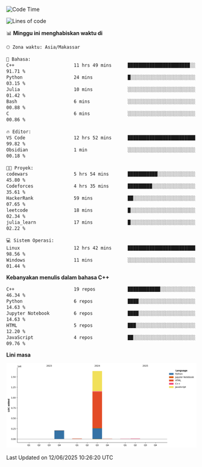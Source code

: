 <!--START_SECTION:waka-->
![Code Time](http://img.shields.io/badge/Code%20Time-272%20hrs%2026%20mins-blue)

![Lines of code](https://img.shields.io/badge/Sejak%20Hello%20World%20aku%20telah%20menulis-1.9%20million%20baris%20kode-blue)

📊 **Minggu ini menghabiskan waktu di** 

```text
🕑︎ Zona waktu: Asia/Makassar

💬 Bahasa: 
C++                      11 hrs 49 mins      ███████████████████████░░   91.71 % 
Python                   24 mins             █░░░░░░░░░░░░░░░░░░░░░░░░   03.15 % 
Julia                    10 mins             ░░░░░░░░░░░░░░░░░░░░░░░░░   01.42 % 
Bash                     6 mins              ░░░░░░░░░░░░░░░░░░░░░░░░░   00.88 % 
C                        6 mins              ░░░░░░░░░░░░░░░░░░░░░░░░░   00.86 % 

🔥 Editor: 
VS Code                  12 hrs 52 mins      █████████████████████████   99.82 % 
Obsidian                 1 min               ░░░░░░░░░░░░░░░░░░░░░░░░░   00.18 % 

🐱‍💻 Proyek: 
codewars                 5 hrs 54 mins       ███████████░░░░░░░░░░░░░░   45.80 % 
Codeforces               4 hrs 35 mins       █████████░░░░░░░░░░░░░░░░   35.61 % 
HackerRank               59 mins             ██░░░░░░░░░░░░░░░░░░░░░░░   07.65 % 
leetcode                 18 mins             █░░░░░░░░░░░░░░░░░░░░░░░░   02.34 % 
julia_learn              17 mins             █░░░░░░░░░░░░░░░░░░░░░░░░   02.22 % 

💻 Sistem Operasi: 
Linux                    12 hrs 42 mins      █████████████████████████   98.56 % 
Windows                  11 mins             ░░░░░░░░░░░░░░░░░░░░░░░░░   01.44 % 
```

**Kebanyakan menulis dalam bahasa C++** 

```text
C++                      19 repos            ████████████░░░░░░░░░░░░░   46.34 % 
Python                   6 repos             ████░░░░░░░░░░░░░░░░░░░░░   14.63 % 
Jupyter Notebook         6 repos             ████░░░░░░░░░░░░░░░░░░░░░   14.63 % 
HTML                     5 repos             ███░░░░░░░░░░░░░░░░░░░░░░   12.20 % 
JavaScript               4 repos             ██░░░░░░░░░░░░░░░░░░░░░░░   09.76 % 
```



**Lini masa**

![Lines of Code chart](https://raw.githubusercontent.com/yusuf601/yusuf601/main/assets/bar_graph.png)


 Last Updated on 12/06/2025 10:26:20 UTC
<!--END_SECTION:waka-->

